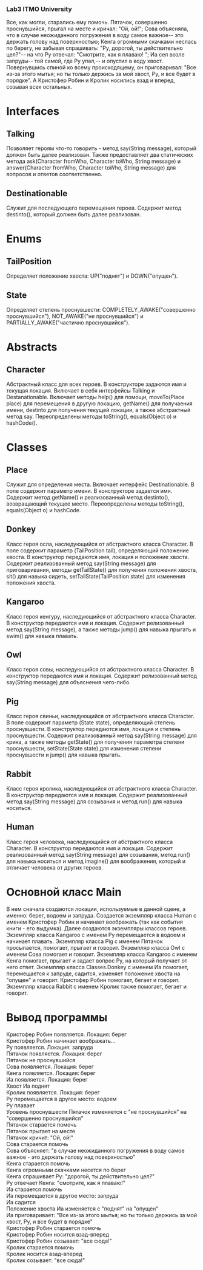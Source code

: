 ### Lab3 ITMO University

Все, как могли, старались ему помочь. Пятачок, совершенно проснувшийся, прыгал на месте и кричал: "Ой, ой!"; Сова объясняла, что в случае неожиданного погружения в воду самое важное-- это держать голову над поверхностью; Кенга огромными скачками неслась по берегу, не забывая спрашивать: "Ру, дорогой, ты действительно цел?"-- на что Ру отвечал: "Смотрите, как я плаваю! "; Иа сел возле запруды-- той самой, где Ру упал,-- и опустил в воду хвост. Повернувшись спиной ко всему происходящему, он приговаривал: "Все из-за этого мытья; но ты только держись за мой хвост, Ру, и все будет в порядке". А Кристофер Робин и Кролик носились взад и вперед, созывая всех остальных.

# Interfaces

## Talking
Позволяет героям что-то говорить - метод say(String message), который должен быть далее реализован.
Также предоставляет два статических метода ask(Character fromWho, Character toWho, String message) и 
answer(Character fromWho, Character toWho, String message) для вопросов и ответов соответственно.

## Destinationable
Служит для последующего перемещения героев. Содержит метод destinto(), который должен быть далее реализован.

# Enums

## TailPosition
Определяет положение хвоста: UP("поднят") и DOWN("опущен").

## State
Определяет степень проснувшести: COMPLETELY_AWAKE("совершенно проснувшийся"), 
NOT_AWAKE("не проснувшийся") и PARTIALLY_AWAKE("частично проснувшийся").

# Abstracts

## Character
Абстрактный класс для всех героев.
В конструкторе задаются имя и текущая локация.
Включает в себя интерфейсы Talking и Destanationable. Включает методы help() для помощи,
moveTo(Place place) для перемещения в другую локацию, getName() для получаения имени, destinto для получения текущей локации, а также абстрактный метод say.
Переопределены методы toString(), equals(Object o) и hashCode().

# Classes

## Place
Служит для определения места.
Включает интерфейс Destinationable. В поле содержит параметр имени. 
В конструкторе задается имя.
Содержит метод getName() и реализованный метод destinto(), возвращающий текущее место. 
Переопределены методы toString(), equals(Object o) и hashCode.

## Donkey
Класс героя осла, наследующийся от абстрактного класса Character.
В поле содержит параметр (TailPosition tail), определяющий положение хвоста. 
В конструктор передаются имя, локация и положение хвоста.
Содержит реализованный метод say(String message) для приговаривания, методы 
getTailState() для получения положения хвоста, 
sit() для навыка сидеть,
setTailState(TailPosition state) для изменения положения хвоста.

## Kangaroo
Класс героя кенгуру, наследующийся от абстрактного класса Character.
В конструктор передаются имя и локация.
Содержит релизованный метод say(String message), а также методы 
jump() для навыка прыгать и swim() для навыка плавать.

## Owl
Класс героя совы, наследующийся от абстрактного класса Character.
В конструктор передаются имя и локация.
Содержит релизованный метод say(String message) для объяснения чего-либо.

## Pig
Класс героя свиньи, наследующийся от абстрактного класса Character.
В поле содержит параметр (State state), определяющий степень проснувшести.
В конструктор передаются имя, локация и степень проснувшести.
Содержит реализованный метод say(String message) для крика, а также методы
getState() для получения параметра степени проснувшести, setState(State state) для изменения степени 
проснувшести и 
jump() для навыка прыгать. 

## Rabbit
Класс героя кролика, наследующийся от абстрактного класса Character.
В конструктор передаются имя и локация. 
Содержит реализованный метод say(String message) для созывания 
и метод run() для навыка носиться.

## Human
Класс героя человека, наследующийся от абстрактного класса Character.
В конструктор передаются имя и локация. Содержит реализованный метод 
say(String message) для созывания, метод run() для навыка носиться и метод imagine() 
для воображения, который и отличает человека от других героев.

# Основной класс Main
В нем сначала создаются локации, используемые в данной сцене, 
а именно: берег, водоем и запруда.
Создается экземпляр класса Human c именем Кристофер Робин и начинает воображать
(так как события книги - его выдумка).
Далее создаются экземпляры классов героев.
Экземпляр класса Kangaroo с именем Ру перемещается в водоем и начинает плавать.
Экземпляр класса Pig с именем Пятачок просыпается, помогает, прыгает и говорит.
Экземпляр класса Owl с именем Сова помогает и говорит.
Экземпляр класса Kangaroo с именем Кенга помогает, прыгает и задает вопрос
Ру, на который получает от него ответ.
Экземпляр класса Classes.Donkey с именем Иа помогает, перемещается к запруде, 
садится, изменяет положение хвоста на "опущен" и говорит.
Кристофер Робин помогает,
бегает и говорит. Экземпляр класса Rabbit с именем Кролик также
помогает, бегает и говорит.

# Вывод программы
Кристофер Робин появляется. Локация: берег\
Кристофер Робин начинает воображать...\
Ру появляется. Локация: запруда\
Пятачок появляется. Локация: берег\
Пятачок не проснувшийся\
Сова появляется. Локация: берег\
Кенга появляется. Локация: берег\
Иа появляется. Локация: берег\
Хвост Иа поднят\
Кролик появляется. Локация: берег\
Ру перемещается в другое место: водоем\
Ру плавает\
Уровень проснувшести Пятачок изменяется с "не проснувшийся" на "совершенно проснувшийся"\
Пятачок старается помочь\
Пятачок прыгает на месте\
Пятачок кричит: "Ой, ой!"\
Сова старается помочь\
Сова объясняет: "в случае неожиданного погружения в воду самое важное - это держать голову над поверхностью"\
Кенга старается помочь\
Кенга огромными скачками несется по берег\
Кенга спрашивает Ру: "дорогой, ты действительно цел?"\
Ру отвечает Кенга: "смотрите, как я плаваю!"\
Иа старается помочь\
Иа перемещается в другое место: запруда\
Иа садится\
Положение хвоста Иа изменяется с "поднят" на "опущен"\
Иа приговаривает: "Все из-за этого мытья; но ты только держись за мой хвост, Ру, и все будет в порядке"\
Кристофер Робин старается помочь\
Кристофер Робин носится взад-вперед\
Кристофер Робин созывает: "все сюда!"\
Кролик старается помочь\
Кролик носится взад-вперед\
Кролик созывает: "все сюда!"
